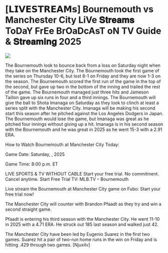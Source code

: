 # [𝗟𝗜𝗩𝗘𝗦𝗧𝗥𝗘𝗔𝗠𝘀] Bournemouth vs Manchester City LiVe 𝐒𝐭𝐫𝐞𝐚𝐦𝐬 ToDaY FrEe BrOaDcAsT oN TV Guide & 𝐒𝐭𝐫𝐞𝐚𝐦𝐢𝐧𝐠  2025  
  
  
[![](https://i.imgur.com/qSNzIqt.png)](https://movie.rssnews.media/dGTbRer.php)  
  
The Bournemouth look to bounce back from a loss on Saturday night when they take on the Manchester City. The Bournemouth took the first game of the series on Thursday 10-6, but lost 8-1 on Friday and they are now 1-3 on the season. The Bournemouth scored the first run of the game in the top of the second, but gave up two in the bottom of the inning and trailed the rest of the game. The Bournemouth managed just three hits and Jameson Taillon gave up six runs in four and a third innings. The Bournemouth will give the ball to Shota Imanaga on Saturday as they look to clinch at least a series split with the Manchester City. Imanaga will be making his second start this season after he pitched against the Los Angeles Dodgers in Japan. The Bournemouth would lose the game, but Imanaga was great as he pitched four innings without giving up a hit. Imanaga is in his second season with the Bournemouth and he was great in 2025 as he went 15-3 with a 2.91 ERA.

How to Watch Bournemouth at Manchester City Today:

Game Date: Saturday, , 2025

Game Time: 8:00 p.m. ET

LIVE SPORTS & TV WITHOUT CABLE
Start your free trial. No commitment. Cancel anytime.
Start Free Trial
TV: MLB.TV – Bournemouth

Live stream the Bournemouth at Manchester City game on Fubo: Start your free trial now!

The Manchester City will counter with Brandon Pfaadt as they try and win a second straight game.

Pfaadt is entering his third season with the Manchester City. He went 11-10 in 2025 with a 4.71 ERA. He struck out 185 last season and walked just 42.

The Manchester City have been led by Eugenio Suarez in the first two games. Suarez hit a pair of two-run home runs in the win on Friday and is hitting .429 through two games. [NjuxiIv]